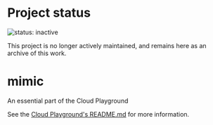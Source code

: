 # Project status #
![status: inactive](https://img.shields.io/badge/status-inactive-red.svg)

This project is no longer actively maintained, and remains here as an archive of this work.


# mimic
An essential part of the Cloud Playground

See the [Cloud Playground's README.md](https://github.com/GoogleCloudPlatform/cloud-playground) for more information.
